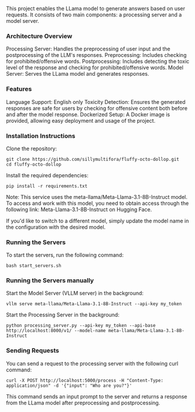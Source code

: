 This project enables the LLama model to generate answers based on user requests. It consists of two main components: a processing server and a model server.

### Architecture Overview

Processing Server: Handles the preprocessing of user input and the postprocessing of the LLM's responses.
Preprocessing: Includes checking for prohibited/offensive words.
Postprocessing: Includes detecting the toxic level of the response and checking for prohibited/offensive words.
Model Server: Serves the LLama model and generates responses.

### Features

Language Support: English only
Toxicity Detection: Ensures the generated responses are safe for users by checking for offensive content both before and after the model response.
Dockerized Setup: A Docker image is provided, allowing easy deployment and usage of the project.

### Installation Instructions
Clone the repository:
```
git clone https://github.com/sillymultifora/fluffy-octo-dollop.git
cd fluffy-octo-dollop
```
Install the required dependencies:
```
pip install -r requirements.txt
```
Note: This service uses the meta-llama/Meta-Llama-3.1-8B-Instruct model. To access and work with this model, you need to obtain access through the following link: Meta-Llama-3.1-8B-Instruct on Hugging Face.

If you'd like to switch to a different model, simply update the model name in the configuration with the desired model.

### Running the Servers
To start the servers, run the following command:
```
bash start_servers.sh
```
### Running the Servers manually

Start the Model Server (VLLM server) in the background:
```
vllm serve meta-llama/Meta-Llama-3.1-8B-Instruct --api-key my_token
```
Start the Processing Server in the background:
```
python processing_server.py --api-key my_token --api-base http://localhost:8000/v1/ --model-name meta-llama/Meta-Llama-3.1-8B-Instruct
```
### Sending Requests

You can send a request to the processing server with the following curl command:
```
curl -X POST http://localhost:5000/process -H "Content-Type: application/json" -d '{"input": "Who are you?"}'
```
This command sends an input prompt to the server and returns a response from the LLama model after preprocessing and postprocessing.